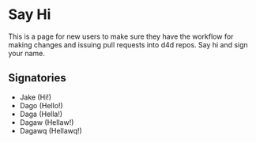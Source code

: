 # Say Hi

This is a page for new users to make sure they have the workflow for making changes and issuing pull requests into d4d repos. Say hi and sign your name.

## Signatories

* Jake (Hi!)
* Dago (Hello!)
* Daga (Hella!)
* Dagaw (Hellaw!)
* Dagawq (Hellawq!)
